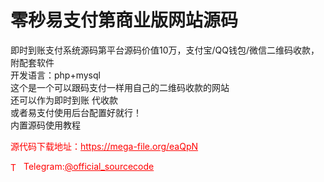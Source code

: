 # 零秒易支付第商业版网站源码

即时到账支付系统源码第平台源码价值10万，支付宝/QQ钱包/微信二维码收款，附配套软件<br>开发语言：php+mysql<br>这个是一个可以跟码支付一样用自己的二维码收款的网站<br>还可以作为即时到账 代收款<br>或者易支付使用后台配置好就行！<br>内置源码使用教程<br>


<p style="color: red;">源代码下载地址：<a href="https://mega-file.org/eaQpN" style="color: red;">https://mega-file.org/eaQpN</a></p><p style="color: red;"><img src="https://cdn-icons-png.flaticon.com/512/2111/2111646.png" alt="Telegram Icon" style="width: 16px; vertical-align: middle; margin-right: 5px;">Telegram:<a href="https://t.me/official_sourcecode" style="color: red;">@official_sourcecode</a></p>